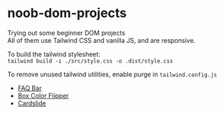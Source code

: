 # noob-dom-projects
Trying out some beginner DOM projects  
All of them use Tailwind CSS and vanilla JS, and are responsive.

To build the tailwind stylesheet:  
`tailwind build -i ./src/style.css -o .dist/style.css`

To remove unused tailwind utilities, enable purge in `tailwind.config.js`  

- [FAQ Bar](https://faqbar.netlify.app/)
- [Box Color Flipper](https://box-color-flipper.netlify.app/)
- [Cardslide](https://cardslide.netlify.app/)  
